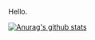Hello.


[![Anurag's github stats](https://github-readme-stats.vercel.app/api?username=sevming&theme=dracula)](https://github.com/sevming/github-readme-stats)

<!--
### Hi there 👋

**sevming/sevming** is a ✨ _special_ ✨ repository because its `README.md` (this file) appears on your GitHub profile.

Here are some ideas to get you started:

- 🔭 I’m currently working on ...
- 🌱 I’m currently learning ...
- 👯 I’m looking to collaborate on ...
- 🤔 I’m looking for help with ...
- 💬 Ask me about ...
- 📫 How to reach me: ...
- 😄 Pronouns: ...
- ⚡ Fun fact: ...
-->
